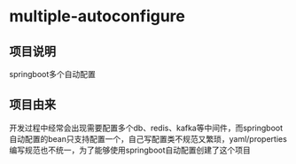 # multiple-autoconfigure
## 项目说明
springboot多个自动配置

## 项目由来
开发过程中经常会出现需要配置多个db、redis、kafka等中间件，而springboot自动配置的bean只支持配置一个，自己写配置类不规范又繁琐，yaml/properties编写规范也不统一，为了能够使用springboot自动配置创建了这个项目